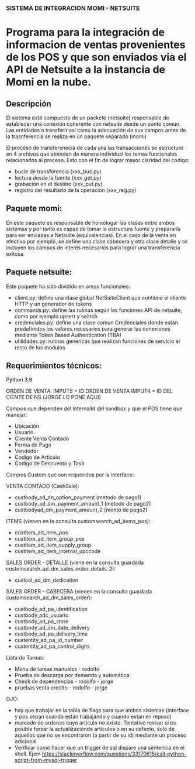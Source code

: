 ### SISTEMA DE INTEGRACION MOMI - NETSUITE
# Programa para la integración de informacion de ventas provenientes de los POS y que son enviados via el API de Netsuite a la instancia de Momi en la nube.

## Descripción
El sistema está compuesto de un packete (netsuite) responsable de establecer una conexión coherente con netsuite desde un punto común.  Las entidades a transferir así como la adecuación de sus campos antes de la trasnferencia se realiza en un paquete separado (momi)

El proceso de transferenecia de cada una las transacciones se estructuró en 4 archivos que atienden de manera individual los temas funcionales relacionados al proceso.  Esto con el fin de lograr mayor claridad del código:

- bucle de transferencia (xxx_buc.py)
- lectura desde la fuente (xxx_get.py)
- grabación en el destino (xxx_put.py)
- registro del resultado de la operación (xxx_reg.py)


## Paquete momi:
En este paquete es responsable de homologar las clases entre ambos sistemas y por tanto es capaz de tomar la estructura fuente y prepararla para ser enviadas a Netsuite (equivalencias). En el caso de la venta en efectivo por ejemplo, se define una clase cabecera y otra clase detalle y se incluyen los campos de interés necesarios para lograr una transferencia exitosa.

## Paquete netsuite:
Este paquete ha sido dividido en areas funcionales:
- client.py:  define una clase global NetSuiteClient que contiene el cliente HTTP y un generador de tokens
- commands.py: define las rutinas según las funciones API de netsuite, como por ejemplo upsert y search
- credenciales.py:  define una clase comun Credenciales donde están predefinidos los valores necesarios para generar las conexiones mediante Token Based Authentication (TBA)
- utilidades.py: rutinas genericas que realizan funciones de servicio al resto de los modulos

## Requerimientos técnicos:
Python 3.9


ORDEN DE VENTA:
IMPUT5 = ID ORDEN DE VENTA
IMPUT4 = ID DEL CIENTE DE NS (JORGE LO PONE AQUI)


Campos que dependen del InternalId del sandbox y que el POS tiene que manejar:

- Ubicación
- Usuario 
- Cliente Venta Contado
- Forma de Pago
- Vendedor
- Codigo de Articulo
- Codigo de Descuento y Tasa

Campos Custom que son requeridos por la interface:

VENTA CONTADO (CashSale):
- custbody_ad_dn_option_payment (metodo de pago1)
- custbody_ad_dm_payment_amount_1 (metodo de pago2)
- custbodyad_dm_payment_amount_2 (monto de pago2)

ITEMS (vienen en la consulta customsearch_ad_items_pos):
- custitem_ad_item_pos
- custitem_ad_item_group_pos 
- custitem_ad_item_supply_group
- custitem_ad_item_internal_upccode

SALES ORDER - DETALLE (viene en la consulta guardada customsearch_ad_dm_sales_order_details_2):
- custcol_ad_dm_dedication

SALES ORDER - CABECERA (vienen en la consulta guardada customsearch_ad_dm_sales_order):
- custbody_ad_pa_identification
- custbody_adc_usuario
- custbody_ad_pa_store
- custbody_ad_dm_date_delivery
- custbody_ad_pa_delivery_time
- custentity_ad_pa_id_number
- custentity_ad_pa_control_digits


Lista de Tareas:
- Menu de tareas manuales - rodolfo
- Prueba de descarga por demanda y automática
- Check de dependencias - rodolfo - jorge
- pruebas venta credito - rodolfo - jorge

OJO: 
- hay que trabajar en la tabla de flags para que ambos sistemas (interface y pos sepan cuando están trabajando y cuando estan en reposo)
- marcado de ordenes cuyo articulo no existe. Tentativo revisar si es posible forzar la actualizaciónde articulos o en su defecto, solo de aquellos que no se encontraron (a partir de su id) mediante un proceso adicional 
- Verificar como hacer que un trigger de sql dispare una sentencia en el shell.  Ejem https://stackoverflow.com/questions/33170615/call-python-script-from-mysql-trigger 


